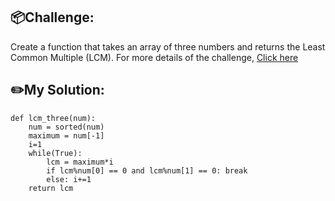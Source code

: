 ## 📦Challenge:
Create a function that takes an array of three numbers and returns the Least Common Multiple (LCM).
For more details of the challenge, [Click here][https://edabit.com/challenge/7kZhB4FpJfYHnQYBq]
## ✏️My Solution:
```
def lcm_three(num):
	num = sorted(num)
	maximum = num[-1]
	i=1
	while(True):
		lcm = maximum*i
		if lcm%num[0] == 0 and lcm%num[1] == 0: break
		else: i+=1
	return lcm
```

[https://edabit.com/challenge/7kZhB4FpJfYHnQYBq]: https://edabit.com/challenge/7kZhB4FpJfYHnQYBq
